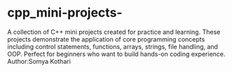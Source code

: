 # cpp_mini-projects-
A collection of C++ mini projects created for practice and learning. These projects demonstrate the application of core programming concepts including control statements, functions, arrays, strings, file handling, and OOP. Perfect for beginners who want to build hands-on coding experience.
<br>
Author:Somya Kothari
